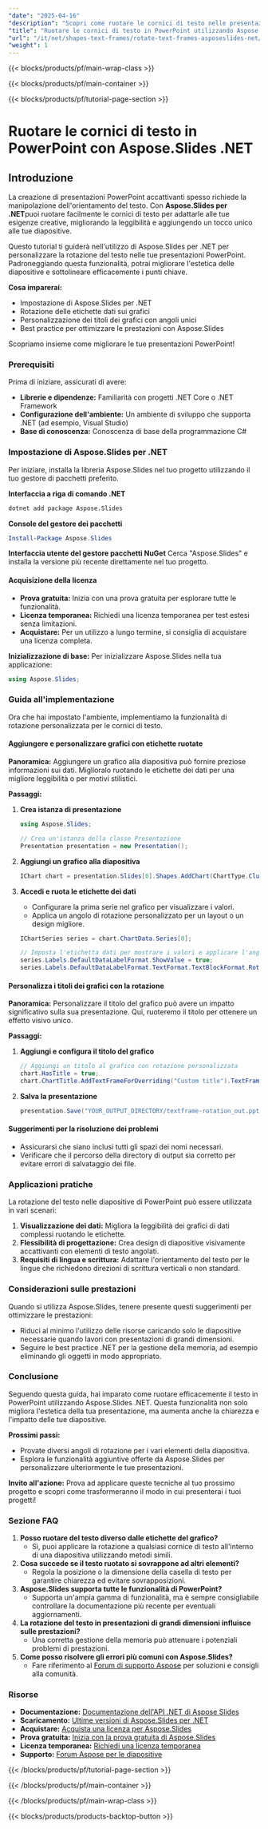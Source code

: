 ```yaml
---
"date": "2025-04-16"
"description": "Scopri come ruotare le cornici di testo nelle presentazioni di PowerPoint utilizzando Aspose.Slides per .NET. Questa guida illustra la configurazione, l'implementazione e le best practice."
"title": "Ruotare le cornici di testo in PowerPoint utilizzando Aspose.Slides .NET&#58; una guida passo passo"
"url": "/it/net/shapes-text-frames/rotate-text-frames-asposeslides-net/"
"weight": 1
---
```


{{< blocks/products/pf/main-wrap-class >}}

{{< blocks/products/pf/main-container >}}

{{< blocks/products/pf/tutorial-page-section >}}
# Ruotare le cornici di testo in PowerPoint con Aspose.Slides .NET

## Introduzione

La creazione di presentazioni PowerPoint accattivanti spesso richiede la manipolazione dell'orientamento del testo. Con **Aspose.Slides per .NET**puoi ruotare facilmente le cornici di testo per adattarle alle tue esigenze creative, migliorando la leggibilità e aggiungendo un tocco unico alle tue diapositive.

Questo tutorial ti guiderà nell'utilizzo di Aspose.Slides per .NET per personalizzare la rotazione del testo nelle tue presentazioni PowerPoint. Padroneggiando questa funzionalità, potrai migliorare l'estetica delle diapositive e sottolineare efficacemente i punti chiave.

**Cosa imparerai:**
- Impostazione di Aspose.Slides per .NET
- Rotazione delle etichette dati sui grafici
- Personalizzazione dei titoli dei grafici con angoli unici
- Best practice per ottimizzare le prestazioni con Aspose.Slides

Scopriamo insieme come migliorare le tue presentazioni PowerPoint!

### Prerequisiti

Prima di iniziare, assicurati di avere:
- **Librerie e dipendenze:** Familiarità con progetti .NET Core o .NET Framework
- **Configurazione dell'ambiente:** Un ambiente di sviluppo che supporta .NET (ad esempio, Visual Studio)
- **Base di conoscenza:** Conoscenza di base della programmazione C#

### Impostazione di Aspose.Slides per .NET

Per iniziare, installa la libreria Aspose.Slides nel tuo progetto utilizzando il tuo gestore di pacchetti preferito.

**Interfaccia a riga di comando .NET**
```bash
dotnet add package Aspose.Slides
```

**Console del gestore dei pacchetti**
```powershell
Install-Package Aspose.Slides
```

**Interfaccia utente del gestore pacchetti NuGet**
Cerca "Aspose.Slides" e installa la versione più recente direttamente nel tuo progetto.

#### Acquisizione della licenza
- **Prova gratuita:** Inizia con una prova gratuita per esplorare tutte le funzionalità.
- **Licenza temporanea:** Richiedi una licenza temporanea per test estesi senza limitazioni.
- **Acquistare:** Per un utilizzo a lungo termine, si consiglia di acquistare una licenza completa.

**Inizializzazione di base:**
Per inizializzare Aspose.Slides nella tua applicazione:
```csharp
using Aspose.Slides;
```

### Guida all'implementazione

Ora che hai impostato l'ambiente, implementiamo la funzionalità di rotazione personalizzata per le cornici di testo.

#### Aggiungere e personalizzare grafici con etichette ruotate
**Panoramica:**
Aggiungere un grafico alla diapositiva può fornire preziose informazioni sui dati. Miglioralo ruotando le etichette dei dati per una migliore leggibilità o per motivi stilistici.

**Passaggi:**
1. **Crea istanza di presentazione**
   ```csharp
   using Aspose.Slides;

   // Crea un'istanza della classe Presentazione
   Presentation presentation = new Presentation();
   ```
2. **Aggiungi un grafico alla diapositiva**
   ```csharp
   IChart chart = presentation.Slides[0].Shapes.AddChart(ChartType.ClusteredColumn, 50, 50, 500, 300);
   ```
3. **Accedi e ruota le etichette dei dati**
   - Configurare la prima serie nel grafico per visualizzare i valori.
   - Applica un angolo di rotazione personalizzato per un layout o un design migliore.

   ```csharp
   IChartSeries series = chart.ChartData.Series[0];

   // Imposta l'etichetta dati per mostrare i valori e applicare l'angolo di rotazione personalizzato
   series.Labels.DefaultDataLabelFormat.ShowValue = true;
   series.Labels.DefaultDataLabelFormat.TextFormat.TextBlockFormat.RotationAngle = 65; // Ruota le etichette di 65 gradi
   ```

#### Personalizza i titoli dei grafici con la rotazione
**Panoramica:**
Personalizzare il titolo del grafico può avere un impatto significativo sulla sua presentazione. Qui, ruoteremo il titolo per ottenere un effetto visivo unico.

**Passaggi:**
1. **Aggiungi e configura il titolo del grafico**
   ```csharp
   // Aggiungi un titolo al grafico con rotazione personalizzata
   chart.HasTitle = true;
   chart.ChartTitle.AddTextFrameForOverriding("Custom title").TextFrameFormat.RotationAngle = -30; // Ruota il titolo di -30 gradi
   ```
2. **Salva la presentazione**
   ```csharp
   presentation.Save("YOUR_OUTPUT_DIRECTORY/textframe-rotation_out.pptx");
   ```

#### Suggerimenti per la risoluzione dei problemi
- Assicurarsi che siano inclusi tutti gli spazi dei nomi necessari.
- Verificare che il percorso della directory di output sia corretto per evitare errori di salvataggio dei file.

### Applicazioni pratiche

La rotazione del testo nelle diapositive di PowerPoint può essere utilizzata in vari scenari:
1. **Visualizzazione dei dati:** Migliora la leggibilità dei grafici di dati complessi ruotando le etichette.
2. **Flessibilità di progettazione:** Crea design di diapositive visivamente accattivanti con elementi di testo angolati.
3. **Requisiti di lingua e scrittura:** Adattare l'orientamento del testo per le lingue che richiedono direzioni di scrittura verticali o non standard.

### Considerazioni sulle prestazioni
Quando si utilizza Aspose.Slides, tenere presente questi suggerimenti per ottimizzare le prestazioni:
- Riduci al minimo l'utilizzo delle risorse caricando solo le diapositive necessarie quando lavori con presentazioni di grandi dimensioni.
- Seguire le best practice .NET per la gestione della memoria, ad esempio eliminando gli oggetti in modo appropriato.

### Conclusione
Seguendo questa guida, hai imparato come ruotare efficacemente il testo in PowerPoint utilizzando Aspose.Slides .NET. Questa funzionalità non solo migliora l'estetica della tua presentazione, ma aumenta anche la chiarezza e l'impatto delle tue diapositive.

**Prossimi passi:**
- Provate diversi angoli di rotazione per i vari elementi della diapositiva.
- Esplora le funzionalità aggiuntive offerte da Aspose.Slides per personalizzare ulteriormente le tue presentazioni.

**Invito all'azione:** Prova ad applicare queste tecniche al tuo prossimo progetto e scopri come trasformeranno il modo in cui presenterai i tuoi progetti!

### Sezione FAQ
1. **Posso ruotare del testo diverso dalle etichette del grafico?**
   - Sì, puoi applicare la rotazione a qualsiasi cornice di testo all'interno di una diapositiva utilizzando metodi simili.
2. **Cosa succede se il testo ruotato si sovrappone ad altri elementi?**
   - Regola la posizione o la dimensione della casella di testo per garantire chiarezza ed evitare sovrapposizioni.
3. **Aspose.Slides supporta tutte le funzionalità di PowerPoint?**
   - Supporta un'ampia gamma di funzionalità, ma è sempre consigliabile controllare la documentazione più recente per eventuali aggiornamenti.
4. **La rotazione del testo in presentazioni di grandi dimensioni influisce sulle prestazioni?**
   - Una corretta gestione della memoria può attenuare i potenziali problemi di prestazioni.
5. **Come posso risolvere gli errori più comuni con Aspose.Slides?**
   - Fare riferimento al [Forum di supporto Aspose](https://forum.aspose.com/c/slides/11) per soluzioni e consigli alla comunità.

### Risorse
- **Documentazione:** [Documentazione dell'API .NET di Aspose Slides](https://reference.aspose.com/slides/net/)
- **Scaricamento:** [Ultime versioni di Aspose.Slides per .NET](https://releases.aspose.com/slides/net/)
- **Acquistare:** [Acquista una licenza per Aspose.Slides](https://purchase.aspose.com/buy)
- **Prova gratuita:** [Inizia con la prova gratuita di Aspose.Slides](https://releases.aspose.com/slides/net/)
- **Licenza temporanea:** [Richiedi una licenza temporanea](https://purchase.aspose.com/temporary-license/)
- **Supporto:** [Forum Aspose per le diapositive](https://forum.aspose.com/c/slides/11)

{{< /blocks/products/pf/tutorial-page-section >}}

{{< /blocks/products/pf/main-container >}}

{{< /blocks/products/pf/main-wrap-class >}}

{{< blocks/products/products-backtop-button >}}